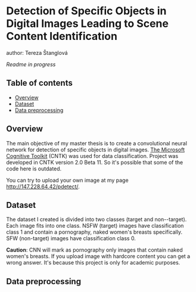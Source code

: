 # Detection of Specific Objects in Digital Images Leading to Scene Content Identification
author: Tereza Štanglová

<i> Readme in progress </i>

Table of contents
------------------

  * [Overview](#overview)
  * [Dataset](#dataset)
  * [Data preprocessing](#data-preprocessing)

Overview
--------
The main objective of my master thesis is to create a convolutional neural network for detection of specific objects in digital images. <a href="https://docs.microsoft.com/en-us/cognitive-toolkit/" target="_blank">The Microsoft Cognitive Toolkit</a> (CNTK) was used for data classification. Project was developed in CNTK version 2.0 Beta 11. So it's possible that some of the code here is outdated.

You can try to upload your own image at my page <a href="http://147.228.64.42/pdetect/" target="_blank">http://147.228.64.42/pdetect/</i>.

Dataset
--------
The dataset I created is divided into two classes (target and non--target). Each image fits into one class. NSFW (target) images have classification class 1 and contain a pornography, naked women's breasts specifically. SFW (non-target) images have classification class 0.

<b>Caution</b>: CNN will mark as pornography only images that contain naked women's breasts. If you upload image with hardcore content you can get a wrong answer. It's because this project is only for academic purposes.

Data preprocessing
------------------

<!---
The main objective of my master thesis is to create a convolutional neural network for detection of specific objects in digital images. The dataset is divided into two classes (target and non--target) and each image has to fit into one class. Target images (class 1) should contain a pornography, naked women's breasts specifically, non-target images (class 0) should not. In the first part, basic features of convolutional neural networks (CNN) are presented. That includes structure of nets, description of layers and learning algorithm. The second part examines various architectures of CNNs. These architectures are implemented using CNTK framework. The most promising results were achieved with architecture with three and five convolutional layers and approximately eight thousand training samples. Also a web page was created for user testing. --->
